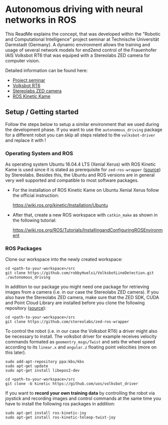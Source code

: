 # Autonomous driving with neural networks in ROS

This ReadMe explains the concept, that was developed within the "Robotic and Computational Intelligence" project seminar at Technische Universität Darmstadt (Germany). A dynamic environment allows the training and usage of several network models for end2end control of the Frauenhofer IAIS Volksbot RT6 that was equiped with a Stereolabs ZED camera for computer vision.

Detailed information can be found here:

- [Project seminar](http://www.rmr.tu-darmstadt.de/lehre_rmr/vorlesungen_rmr/sommersemester/ps_robotik_ci/index.de.jsp)
- [Volksbot RT6](http://www.volksbot.de/rt6-de.php)
- [Stereolabs ZED camera](https://www.stereolabs.com/zed/)
- [ROS Kinetic Kame](https://wiki.ros.org/kinetic/Installation/Ubuntu)

## Setup / Getting started

Follow the steps below to setup a similar environment that we used during the development phase. If you want to use the `autonomous_driving` package for a different robot you can skip all steps related to the `volksbot-driver` and replace it with !

### Operating System and ROS

As operating system Ubuntu 16.04.4 LTS (Xenial Xerus) with ROS Kinetic Kame is used since it is stated as prerequisite for `zed-ros-wrapper` ([source](https://github.com/stereolabs/zed-ros-wrapper)) by Stereolabs. Besides this, the Ubuntu and ROS versions are in general very well supported and compatible to most software packages.

- For the installation of ROS Kinetic Kame on Ubuntu Xenial Xerus follow the official instruction:

   https://wiki.ros.org/kinetic/Installation/Ubuntu

- After that, create a new ROS workspace with `catkin_make` as shown in the following tutorial:

   https://wiki.ros.org/ROS/Tutorials/InstallingandConfiguringROSEnvironment

### ROS Packages

Clone our workspace into the newly created workspace:

```
cd <path-to-your-workspace>/src
git clone https://github.com/robbyHuelsi/VolksbotLineDetection.git ./autonomous_driving
```

In addition to our package you might need one package for retrieving images from a camera (i.e. in our case the Stereolabs ZED camera). If you also have the Stereolabs ZED camera, make sure that the ZED SDK, CUDA and Point Cloud Library are installed before you clone the following repository ([source](https://github.com/stereolabs/zed-ros-wrapper)):

```
cd <path-to-your-workspace>/src
git clone https://github.com/stereolabs/zed-ros-wrapper
```

To control the robot (i.e. in our case the Volksbot RT6) a driver might also be necessary to install. The volksbot driver for example receives velocity commands formated as `geomentry_msgs/Twist` and sets the wheel speed according to its `linear.x` and `angular.z` floating point velocities (more on this later).

```
sudo add-apt-repository ppa:kbs/kbs
sudo apt-get update
sudo apt-get install libepos2-dev

cd <path-to-your-workspace>/src
git clone -b kinetic https://github.com/uos/volksbot_driver
```

If you want to **record your own training data** by controlling the robot via joystick and recording images and control commands at the same time you have to install the following ros packages in addition:

```
sudo apt-get install ros-kinetic-joy
sudo apt-get install ros-kinetic-teleop-twist-joy
```


